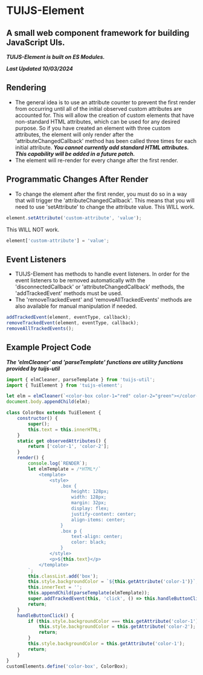 # TUIJS-Element
## A small web component framework for building JavaScript UIs.
***TUIJS-Element is built on ES Modules.***

***Last Updated 10/03/2024***

## Rendering
- The general idea is to use an attribute counter to prevent the first render from occurring until all of the initial observed custom attributes are accounted for. This will allow the creation of custom elements that have non-standard HTML attributes, which can be used for any desired purpose. So if you have created an element with three custom attributes, the element will only render after the 'attributeChangedCallback' method has been called three times for each initial attribute.  ***You cannot currently add standard HTML attributes. This capability will be added in a future patch.***
- The element will re-render for every change after the first render.

## Programmatic Changes After Render
- To change the element after the first render, you must do so in a way that will trigger the 'attributeChangedCallback'. This means that you will need to use 'setAttribute' to change the attribute value.
This WILL work.
```js
element.setAttribute('custom-attribute', 'value');
```
This WILL NOT work.
```js
element['custom-attribute'] = 'value';
```

## Event Listeners
- TUIJS-Element has methods to handle event listeners. In order for the event listeners to be removed automatically with the 'disconnectedCallback' or 'attributeChangedCallback' methods, the 'addTrackedEvent' methods must be used.
- The 'removeTrackedEvent' and 'removeAllTrackedEvents' methods are also available for manual manipulation if needed.

```js
addTrackedEvent(element, eventType, callback);
removeTrackedEvent(element, eventType, callback);
removeAllTrackedEvents();
```

## Example Project Code
***The 'elmCleaner' and 'parseTemplate' functions are utility functions provided by tuijs-util***
```js
import { elmCleaner, parseTemplate } from 'tuijs-util';
import { TuiElement } from 'tuijs-element';

let elm = elmCleaner(`<color-box color-1="red" color-2="green"></color-box>`);
document.body.appendChild(elm);

class ColorBox extends TuiElement {
    constructor() {
        super();
        this.text = this.innerHTML;
    }
    static get observedAttributes() {
        return ['color-1', 'color-2'];
    }
    render() {
        console.log(`RENDER`);
        let elmTemplate = /*HTML*/`
            <template>
                <style>
                    .box {
                        height: 128px;
                        width: 128px;
                        margin: 32px;
                        display: flex;
                        justify-content: center;
                        align-items: center;
                    }
                    .box p {
                        text-align: center;
                        color: black;
                    }
                </style>
                <p>${this.text}</p>
            </template>
        `;
        this.classList.add('box');
        this.style.backgroundColor = `${this.getAttribute('color-1')}`;
        this.innerText = '';
        this.appendChild(parseTemplate(elmTemplate));
        super.addTrackedEvent(this, 'click', () => this.handleButtonClick());
        return;
    }
    handleButtonClick() {
        if (this.style.backgroundColor === this.getAttribute('color-1')) {
            this.style.backgroundColor = this.getAttribute('color-2');
            return;
        }
        this.style.backgroundColor = this.getAttribute('color-1');
        return;
    }
}
customElements.define('color-box', ColorBox);
```
